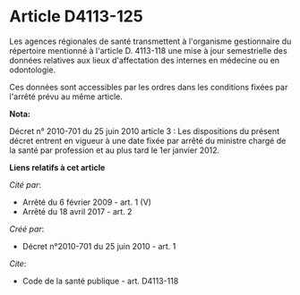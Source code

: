 # Article D4113-125

Les agences régionales de santé transmettent à l'organisme gestionnaire du répertoire mentionné à l'article D. 4113-118 une
mise à jour semestrielle des données relatives aux lieux d'affectation des internes en médecine ou en odontologie. 

Ces données sont accessibles par les ordres dans les conditions fixées par l'arrêté prévu au même article.

**Nota:**

Décret n° 2010-701 du 25 juin 2010 article 3 : Les dispositions du présent décret entrent en vigueur à une date fixée par
arrêté du ministre chargé de la santé par profession et au plus tard le 1er janvier 2012.

**Liens relatifs à cet article**

_Cité par_:

  - Arrêté du 6 février 2009 - art. 1 (V)
  - Arrêté du 18 avril 2017 - art. 2

_Créé par_:

  - Décret n°2010-701 du 25 juin 2010 - art. 1

_Cite_:

  - Code de la santé publique - art. D4113-118
